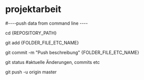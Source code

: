 # projektarbeit

#----push data from command line ----

cd {REPOSITORY_PATH}

git add {FOLDER_FILE_ETC_NAME}

git commit -m "Push beschreibung" {FOLDER_FILE_ETC_NAME}


git status #aktuelle Änderungen, commits etc


git push -u origin master
